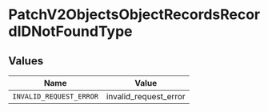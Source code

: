 # PatchV2ObjectsObjectRecordsRecordIDNotFoundType


## Values

| Name                    | Value                   |
| ----------------------- | ----------------------- |
| `INVALID_REQUEST_ERROR` | invalid_request_error   |